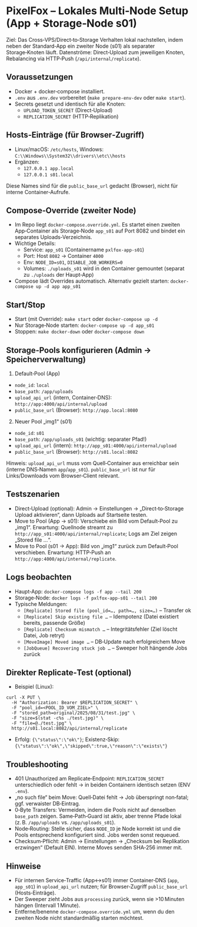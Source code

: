 # PixelFox – Lokales Multi‑Node Setup (App + Storage‑Node s01)

Ziel: Das Cross‑VPS/Direct‑to‑Storage Verhalten lokal nachstellen, indem neben der Standard‑App ein zweiter Node (s01) als separater Storage‑Knoten läuft. Datenströme: Direct‑Upload zum jeweiligen Knoten, Rebalancing via HTTP‑Push (`/api/internal/replicate`).

## Voraussetzungen
- Docker + docker‑compose installiert.
- `.env` aus `.env.dev` vorbereitet (`make prepare-env-dev` oder `make start`).
- Secrets gesetzt und identisch für alle Knoten:
  - `UPLOAD_TOKEN_SECRET` (Direct‑Upload)
  - `REPLICATION_SECRET` (HTTP‑Replikation)

## Hosts‑Einträge (für Browser‑Zugriff)
- Linux/macOS: `/etc/hosts`, Windows: `C:\\Windows\\System32\\drivers\\etc\\hosts`
- Ergänzen:
  - `127.0.0.1 app.local`
  - `127.0.0.1 s01.local`

Diese Names sind für die `public_base_url` gedacht (Browser), nicht für interne Container‑Aufrufe.

## Compose‑Override (zweiter Node)
- Im Repo liegt `docker-compose.override.yml`. Es startet einen zweiten App‑Container als Storage‑Node `app_s01` auf Port 8082 und bindet ein separates Uploads‑Verzeichnis.
- Wichtige Details:
  - Service: `app_s01` (Containername `pxlfox-app-s01`)
  - Port: Host `8082` → Container `4000`
  - Env: `NODE_ID=s01`, `DISABLE_JOB_WORKERS=0`
  - Volumes: `./uploads_s01` wird in den Container gemountet (separat zu `./uploads` der Haupt‑App)
- Compose lädt Overrides automatisch. Alternativ gezielt starten: `docker-compose up -d app app_s01`

## Start/Stop
- Start (mit Override): `make start` oder `docker-compose up -d`
- Nur Storage‑Node starten: `docker-compose up -d app_s01`
- Stoppen: `make docker-down` oder `docker-compose down`

## Storage‑Pools konfigurieren (Admin → Speicherverwaltung)
1) Default‑Pool (App)
- `node_id`: `local`
- `base_path`: `/app/uploads`
- `upload_api_url` (intern, Container‑DNS): `http://app:4000/api/internal/upload`
- `public_base_url` (Browser): `http://app.local:8080`

2) Neuer Pool „img1“ (s01)
- `node_id`: `s01`
- `base_path`: `/app/uploads_s01` (wichtig: separater Pfad!)
- `upload_api_url` (intern): `http://app_s01:4000/api/internal/upload`
- `public_base_url` (Browser): `http://s01.local:8082`

Hinweis: `upload_api_url` muss vom Quell‑Container aus erreichbar sein (interne DNS‑Namen `app`/`app_s01`). `public_base_url` ist nur für Links/Downloads vom Browser‑Client relevant.

## Testszenarien
- Direct‑Upload (optional): Admin → Einstellungen → „Direct‑to‑Storage Upload aktivieren“, dann Uploads auf Startseite testen.
- Move to Pool (App → s01): Verschiebe ein Bild vom Default‑Pool zu „img1“. Erwartung: Quellnode streamt zu `http://app_s01:4000/api/internal/replicate`; Logs am Ziel zeigen „Stored file …“.
- Move to Pool (s01 → App): Bild von „img1“ zurück zum Default‑Pool verschieben. Erwartung: HTTP‑Push an `http://app:4000/api/internal/replicate`.

## Logs beobachten
- Haupt‑App: `docker-compose logs -f app --tail 200`
- Storage‑Node: `docker logs -f pxlfox-app-s01 --tail 200`
- Typische Meldungen:
  - `[Replicate] Stored file (pool_id=…, path=…, size=…)` – Transfer ok
  - `[Replicate] Skip existing file …` – Idempotenz (Datei existiert bereits, passende Größe)
  - `[Replicate] Checksum mismatch …` – Integritätsfehler (Ziel löscht Datei, Job retryt)
  - `[MoveImage] Moved image …` – DB‑Update nach erfolgreichem Move
  - `[JobQueue] Recovering stuck job …` – Sweeper holt hängende Jobs zurück

## Direkter Replicate‑Test (optional)
- Beispiel (Linux):
```
curl -X PUT \
  -H "Authorization: Bearer $REPLICATION_SECRET" \
  -F "pool_id=<POOL_ID_VOM_ZIEL>" \
  -F "stored_path=original/2025/08/31/test.jpg" \
  -F "size=$(stat -c%s ./test.jpg)" \
  -F "file=@./test.jpg" \
  http://s01.local:8082/api/internal/replicate
```
- Erfolg: `{\"status\":\"ok\"}`; Existenz‑Skip: `{\"status\":\"ok\",\"skipped\":true,\"reason\":\"exists\"}`

## Troubleshooting
- 401 Unauthorized am Replicate‑Endpoint: `REPLICATION_SECRET` unterschiedlich oder fehlt → in beiden Containern identisch setzen (ENV `.env`).
- „no such file“ beim Move: Quell‑Datei fehlt → Job überspringt non‑fatal; ggf. verwaister DB‑Eintrag.
- 0‑Byte Transfers: Vermeiden, indem die Pools nicht auf denselben `base_path` zeigen. Same‑Path‑Guard ist aktiv, aber trenne Pfade lokal (z. B. `/app/uploads` vs. `/app/uploads_s01`).
- Node‑Routing: Stelle sicher, dass `NODE_ID` je Node korrekt ist und die Pools entsprechend konfiguriert sind. Jobs werden sonst requeued.
- Checksum‑Pflicht: Admin → Einstellungen → „Checksum bei Replikation erzwingen“ (Default EIN). Interne Moves senden SHA‑256 immer mit.

## Hinweise
- Für internen Service‑Traffic (App↔s01) immer Container‑DNS (`app`, `app_s01`) in `upload_api_url` nutzen; für Browser‑Zugriff `public_base_url` (Hosts‑Einträge).
- Der Sweeper zieht Jobs aus `processing` zurück, wenn sie >10 Minuten hängen (Intervall 1 Minute).
- Entferne/benenne `docker-compose.override.yml` um, wenn du den zweiten Node nicht standardmäßig starten möchtest.

